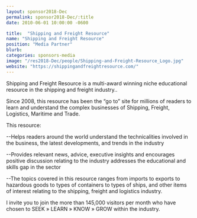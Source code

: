 ```yaml
---
layout: sponsor2018-Dec
permalink: sponsor2018-Dec/:title
date: 2010-06-01 10:00:00 -0600

title:  "Shipping and Freight Resource"
name: "Shipping and Freight Resource"
position: "Media Partner"
blurb:
categories: sponsors-media
image: "/res2018-Dec/people/Shipping-and-Freight-Resource_Logo.jpg"
website: "https://shippingandfreightresource.com/"
---
```

Shipping and Freight Resource is a multi-award winning niche educational resource in the shipping and freight industry..

Since 2008, this resource has been the “go to” site for millions of readers to learn and understand the complex businesses of Shipping, Freight, Logistics, Maritime and Trade.

This resource:
<p>--Helps readers around the world understand the technicalities involved in the business, the latest developments, and trends in the industry</p>
<p>--Provides relevant news, advice, executive insights and encourages positive discussion relating to the industry
addresses the educational and skills gap in the sector</p>
<p>--The topics covered in this resource ranges from imports to exports to hazardous goods to types of containers to types of ships, and other items of interest relating to the shipping, freight and logistics industry.</p>

I invite you to join the more than 145,000 visitors per month who have chosen to SEEK » LEARN » KNOW » GROW within the industry.
